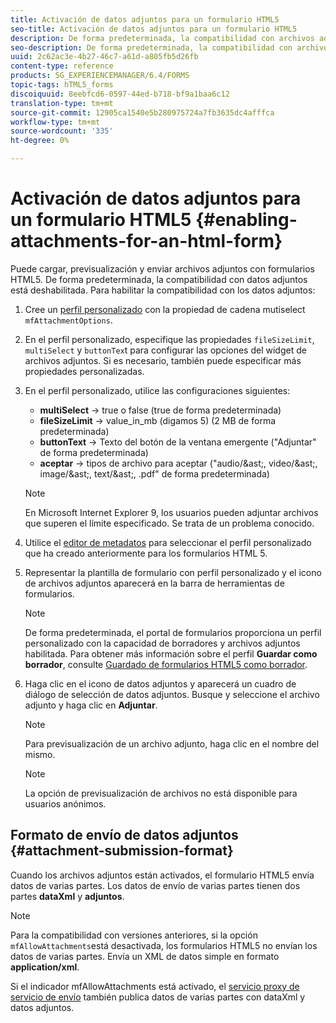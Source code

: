 ```yaml
---
title: Activación de datos adjuntos para un formulario HTML5
seo-title: Activación de datos adjuntos para un formulario HTML5
description: De forma predeterminada, la compatibilidad con archivos adjuntos para formularios HTML5 está desactivada.
seo-description: De forma predeterminada, la compatibilidad con archivos adjuntos para formularios HTML5 está desactivada.
uuid: 2c62ac3e-4b27-46c7-a61d-a805fb5d26fb
content-type: reference
products: SG_EXPERIENCEMANAGER/6.4/FORMS
topic-tags: hTML5_forms
discoiquuid: 8eebfcd6-0597-44ed-b718-bf9a1baa6c12
translation-type: tm+mt
source-git-commit: 12905ca1540e5b280975724a7fb3635dc4afffca
workflow-type: tm+mt
source-wordcount: '335'
ht-degree: 0%

---
```



# Activación de datos adjuntos para un formulario HTML5 {#enabling-attachments-for-an-html-form}

Puede cargar, previsualización y enviar archivos adjuntos con formularios HTML5. De forma predeterminada, la compatibilidad con datos adjuntos está deshabilitada. Para habilitar la compatibilidad con los datos adjuntos:

1. Cree un [perfil personalizado](/help/forms/using/custom-profile.md) con la propiedad de cadena mutiselect `mfAttachmentOptions`.
1. En el perfil personalizado, especifique las propiedades `fileSizeLimit`, `multiSelect` y `buttonTex`t para configurar las opciones del widget de archivos adjuntos. Si es necesario, también puede especificar más propiedades personalizadas.

1. En el perfil personalizado, utilice las configuraciones siguientes:

   * **multiSelect** -> true o false (true de forma predeterminada)
   * **fileSizeLimit** -> value_in_mb (digamos 5) (2 MB de forma predeterminada)
   * **buttonText** -> Texto del botón de la ventana emergente (&quot;Adjuntar&quot; de forma predeterminada)
   * **aceptar** -> tipos de archivo para aceptar (&quot;audio/&amp;ast;, video/&amp;ast;, image/&amp;ast;, text/&amp;ast;, .pdf&quot; de forma predeterminada)

   >[!NOTE]
   >
   >En Microsoft Internet Explorer 9, los usuarios pueden adjuntar archivos que superen el límite especificado. Se trata de un problema conocido.

1. Utilice el [editor de metadatos](/help/forms/using/manage-form-metadata.md) para seleccionar el perfil personalizado que ha creado anteriormente para los formularios HTML 5.
1. Representar la plantilla de formulario con perfil personalizado y el icono de archivos adjuntos aparecerá en la barra de herramientas de formularios.

   >[!NOTE]
   >
   >De forma predeterminada, el portal de formularios proporciona un perfil personalizado con la capacidad de borradores y archivos adjuntos habilitada. Para obtener más información sobre el perfil **Guardar como borrador**, consulte [Guardado de formularios HTML5 como borrador](/help/forms/using/saving-html5-form-draft.md).

1. Haga clic en el icono de datos adjuntos y aparecerá un cuadro de diálogo de selección de datos adjuntos. Busque y seleccione el archivo adjunto y haga clic en **Adjuntar**.

   >[!NOTE]
   >
   >Para previsualización de un archivo adjunto, haga clic en el nombre del mismo.

   >[!NOTE]
   >
   >La opción de previsualización de archivos no está disponible para usuarios anónimos.

## Formato de envío de datos adjuntos {#attachment-submission-format}

Cuando los archivos adjuntos están activados, el formulario HTML5 envía datos de varias partes. Los datos de envío de varias partes tienen dos partes **dataXml** y **adjuntos**.

>[!NOTE]
>
>Para la compatibilidad con versiones anteriores, si la opción `mfAllowAttachments`está desactivada, los formularios HTML5 no envían los datos de varias partes. Envía un XML de datos simple en formato **application/xml**.

Si el indicador mfAllowAttachments está activado, el [servicio proxy de servicio de envío](/help/forms/using/service-proxy.md) también publica datos de varias partes con dataXml y datos adjuntos.
